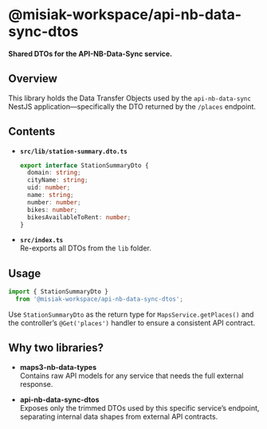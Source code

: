 # @misiak-workspace/api-nb-data-sync-dtos

**Shared DTOs for the API-NB-Data-Sync service.**

## Overview

This library holds the Data Transfer Objects used by the `api-nb-data-sync` NestJS application—specifically the DTO returned by the `/places` endpoint.

## Contents

- **`src/lib/station-summary.dto.ts`**
  ```ts
  export interface StationSummaryDto {
    domain: string;
    cityName: string;
    uid: number;
    name: string;
    number: number;
    bikes: number;
    bikesAvailableToRent: number;
  }
  ```

- **`src/index.ts`**  
  Re-exports all DTOs from the `lib` folder.

## Usage

```ts
import { StationSummaryDto }
  from '@misiak-workspace/api-nb-data-sync-dtos';
```

Use `StationSummaryDto` as the return type for `MapsService.getPlaces()` and the controller’s `@Get('places')` handler to ensure a consistent API contract.

## Why two libraries?

- **maps3-nb-data-types**  
  Contains raw API models for any service that needs the full external response.

- **api-nb-data-sync-dtos**  
  Exposes only the trimmed DTOs used by this specific service’s endpoint, separating internal data shapes from external API contracts.
